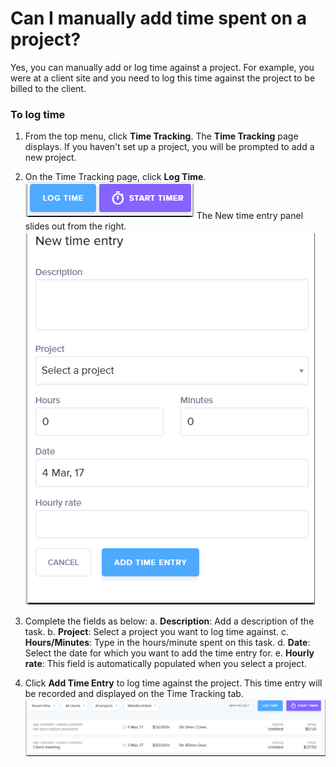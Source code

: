 # Can I manually add time spent on a project? 

Yes, you can manually add or log time against a project. For example, you were at a client site and you need to log this time against the project to be billed to the client. 


### To log time

1. From the top menu, click **Time Tracking**.
   The **Time Tracking** page displays. If you haven't set up a project, you will be prompted to add a new project.
   
2. On the Time Tracking page, click **Log Time**.
![](/assets/Start_Timer.png)
   The New time entry panel slides out from the right.
   ![](/assets/new_time_entry.png)
   
3. Complete the fields as below:
   a. **Description**: Add a description of the task.
   b. **Project**: Select a project you want to log time against.
   c. **Hours/Minutes**: Type in the hours/minute spent on this task.
   d. **Date**: Select the date for which you want to add the time entry for.
   e. **Hourly rate**: This field is automatically populated when you select a project.

4. Click **Add Time Entry** to log time against the project.
   This time entry will be recorded and displayed on the Time Tracking tab.
   ![](/assets/Time_track_tab.png)